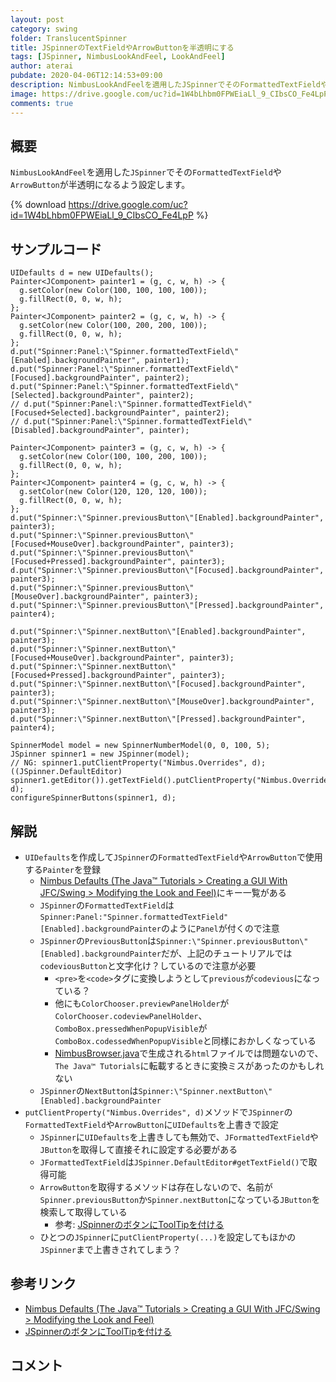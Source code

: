```yaml
---
layout: post
category: swing
folder: TranslucentSpinner
title: JSpinnerのTextFieldやArrowButtonを半透明にする
tags: [JSpinner, NimbusLookAndFeel, LookAndFeel]
author: aterai
pubdate: 2020-04-06T12:14:53+09:00
description: NimbusLookAndFeelを適用したJSpinnerでそのFormattedTextFieldやArrowButtonが半透明になるよう設定します。
image: https://drive.google.com/uc?id=1W4bLhbm0FPWEiaLl_9_CIbsCO_Fe4LpP
comments: true
---
```

## 概要
`NimbusLookAndFeel`を適用した`JSpinner`でその`FormattedTextField`や`ArrowButton`が半透明になるよう設定します。

{% download https://drive.google.com/uc?id=1W4bLhbm0FPWEiaLl_9_CIbsCO_Fe4LpP %}

## サンプルコード
<pre class="prettyprint"><code>UIDefaults d = new UIDefaults();
Painter&lt;JComponent&gt; painter1 = (g, c, w, h) -&gt; {
  g.setColor(new Color(100, 100, 100, 100));
  g.fillRect(0, 0, w, h);
};
Painter&lt;JComponent&gt; painter2 = (g, c, w, h) -&gt; {
  g.setColor(new Color(100, 200, 200, 100));
  g.fillRect(0, 0, w, h);
};
d.put("Spinner:Panel:\"Spinner.formattedTextField\"[Enabled].backgroundPainter", painter1);
d.put("Spinner:Panel:\"Spinner.formattedTextField\"[Focused].backgroundPainter", painter2);
d.put("Spinner:Panel:\"Spinner.formattedTextField\"[Selected].backgroundPainter", painter2);
// d.put("Spinner:Panel:\"Spinner.formattedTextField\"[Focused+Selected].backgroundPainter", painter2);
// d.put("Spinner:Panel:\"Spinner.formattedTextField\"[Disabled].backgroundPainter", painter);

Painter&lt;JComponent&gt; painter3 = (g, c, w, h) -&gt; {
  g.setColor(new Color(100, 100, 200, 100));
  g.fillRect(0, 0, w, h);
};
Painter&lt;JComponent&gt; painter4 = (g, c, w, h) -&gt; {
  g.setColor(new Color(120, 120, 120, 100));
  g.fillRect(0, 0, w, h);
};
d.put("Spinner:\"Spinner.previousButton\"[Enabled].backgroundPainter", painter3);
d.put("Spinner:\"Spinner.previousButton\"[Focused+MouseOver].backgroundPainter", painter3);
d.put("Spinner:\"Spinner.previousButton\"[Focused+Pressed].backgroundPainter", painter3);
d.put("Spinner:\"Spinner.previousButton\"[Focused].backgroundPainter", painter3);
d.put("Spinner:\"Spinner.previousButton\"[MouseOver].backgroundPainter", painter3);
d.put("Spinner:\"Spinner.previousButton\"[Pressed].backgroundPainter", painter4);

d.put("Spinner:\"Spinner.nextButton\"[Enabled].backgroundPainter", painter3);
d.put("Spinner:\"Spinner.nextButton\"[Focused+MouseOver].backgroundPainter", painter3);
d.put("Spinner:\"Spinner.nextButton\"[Focused+Pressed].backgroundPainter", painter3);
d.put("Spinner:\"Spinner.nextButton\"[Focused].backgroundPainter", painter3);
d.put("Spinner:\"Spinner.nextButton\"[MouseOver].backgroundPainter", painter3);
d.put("Spinner:\"Spinner.nextButton\"[Pressed].backgroundPainter", painter4);

SpinnerModel model = new SpinnerNumberModel(0, 0, 100, 5);
JSpinner spinner1 = new JSpinner(model);
// NG: spinner1.putClientProperty("Nimbus.Overrides", d);
((JSpinner.DefaultEditor) spinner1.getEditor()).getTextField().putClientProperty("Nimbus.Overrides", d);
configureSpinnerButtons(spinner1, d);
</code></pre>

## 解説
- `UIDefaults`を作成して`JSpinner`の`FormattedTextField`や`ArrowButton`で使用する`Painter`を登録
    - [Nimbus Defaults (The Java™ Tutorials > Creating a GUI With JFC/Swing > Modifying the Look and Feel)](https://docs.oracle.com/javase/tutorial/uiswing/lookandfeel/_nimbusDefaults.html)にキー一覧がある
    - `JSpinner`の`FormattedTextField`は`Spinner:Panel:"Spinner.formattedTextField"[Enabled].backgroundPainter`のように`Panel`が付くので注意
    - `JSpinner`の`PreviousButton`は`Spinner:\"Spinner.previousButton\"[Enabled].backgroundPainter`だが、上記のチュートリアルでは`codeviousButton`と文字化け？しているので注意が必要
        - `<pre>`を`<code>`タグに変換しようとして`previous`が`codevious`になっている？
        - 他にも`ColorChooser.previewPanelHolder`が`ColorChooser.codeviewPanelHolder`、`ComboBox.pressedWhenPopupVisible`が`ComboBox.codessedWhenPopupVisible`と同様におかしくなっている
        - [NimbusBrowser.java](https://jasperpotts.com/blogfiles/nimbusdefaults/NimbusBrowser.java)で生成される`html`ファイルでは問題ないので、`The Java™ Tutorials`に転載するときに変換ミスがあったのかもしれない
    - `JSpinner`の`NextButton`は`Spinner:\"Spinner.nextButton\"[Enabled].backgroundPainter`
- `putClientProperty("Nimbus.Overrides", d)`メソッドで`JSpinner`の`FormattedTextField`や`ArrowButton`に`UIDefaults`を上書きで設定
    - `JSpinner`に`UIDefaults`を上書きしても無効で、`JFormattedTextField`や`JButton`を取得して直接それに設定する必要がある
    - `JFormattedTextField`は`JSpinner.DefaultEditor#getTextField()`で取得可能
    - `ArrowButton`を取得するメソッドは存在しないので、名前が`Spinner.previousButton`か`Spinner.nextButton`になっている`JButton`を検索して取得している
        - 参考: [JSpinnerのボタンにToolTipを付ける](https://ateraimemo.com/Swing/SpinnerButton.html)
    - ひとつの`JSpinner`に`putClientProperty(...)`を設定してもほかの`JSpinner`まで上書きされてしまう？

<!-- dummy comment line for breaking list -->

## 参考リンク
- [Nimbus Defaults (The Java™ Tutorials > Creating a GUI With JFC/Swing > Modifying the Look and Feel)](https://docs.oracle.com/javase/tutorial/uiswing/lookandfeel/_nimbusDefaults.html)
- [JSpinnerのボタンにToolTipを付ける](https://ateraimemo.com/Swing/SpinnerButton.html)

<!-- dummy comment line for breaking list -->

## コメント
